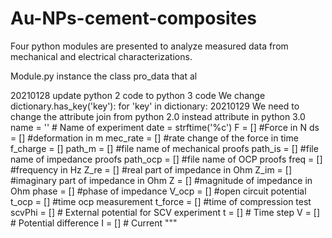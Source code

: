 # Au-NPs-cement-composites
Four python modules are presented to analyze measured data from mechanical and electrical characterizations.

Module.py instance the class pro_data that al

20210128 update python 2 code to python 3 code 
We change dictionary.has_key('key'): for 'key' in dictionary:
20210129 We need to change the attribute join from python 2.0 instead attribute in python 3.0
    name = '' # Name of experiment
    date = strftime('%c')
    F = [] #Force in N
    ds = [] #deformation in m
    mec_rate = [] #rate change of the force in time
    f_charge = []
    path_m = [] #file name of mechanical proofs
    path_is = [] #file name of impedance proofs
    path_ocp = [] #file name of OCP proofs
    freq = [] #frequency in Hz
    Z_re = [] #real part of impedance in Ohm
    Z_im = [] #imaginary part of impedance in Ohm
    Z = [] #magnitude of impedance in Ohm
    phase = [] #phase of impedance
    V_ocp = [] #open circuit potential
    t_ocp = [] #time ocp measurement
    t_force = [] #time of compression test
    scvPhi = []  # External potential for SCV experiment
    t = [] # Time step
    V = [] # Potential difference
    I = [] # Current
"""
